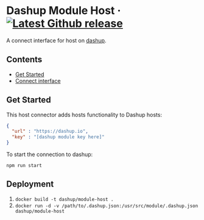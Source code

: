 Dashup Module Host
&middot;
[![Latest Github release](https://img.shields.io/github/release/dashup/module-host.svg)](https://github.com/dashup/module-host/releases/latest)
=====

A connect interface for host on [dashup](https://dashup.io).

## Contents
* [Get Started](#get-started)
* [Connect interface](#connect)

## Get Started

This host connector adds hosts functionality to Dashup hosts:

```json
{
  "url" : "https://dashup.io",
  "key" : "[dashup module key here]"
}
```

To start the connection to dashup:

`npm run start`

## Deployment

1. `docker build -t dashup/module-host .`
2. `docker run -d -v /path/to/.dashup.json:/usr/src/module/.dashup.json dashup/module-host`